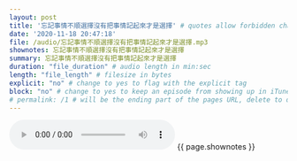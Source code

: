 ```yaml
---
layout: post
title: '忘記事情不順選擇沒有把事情記起來才是選擇' # quotes allow forbidden characters like the colon
date: '2020-11-18 20:47:18'
file: /audio/忘記事情不順選擇沒有把事情記起來才是選擇.mp3
shownotes: 忘記事情不順選擇沒有把事情記起來才是選擇
summary: 忘記事情不順選擇沒有把事情記起來才是選擇
duration: "file_duration" # audio length in min:sec
length: "file_length" # filesize in bytes
explicit: "no" # change to yes to flag with the explicit tag
block: "no" # change to yes to keep an episode from showing up in iTunes
# permalink: /1 # will be the ending part of the pages URL, delete to default to the title
---
```


<audio controls>
<source src="{{site.url}}{{site.baseurl}}{{ page.file }}" type="audio/x-mp3">
Your browser does not support the audio element.
</audio>
{{ page.shownotes }}

